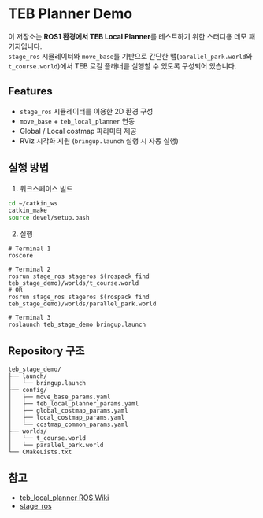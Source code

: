 # TEB Planner Demo

이 저장소는 **ROS1 환경에서 TEB Local Planner**를 테스트하기 위한 스터디용 데모 패키지입니다.  
`stage_ros` 시뮬레이터와 `move_base`를 기반으로 간단한 맵(`parallel_park.world`와 `t_course.world`)에서 TEB 로컬 플래너를 실행할 수 있도록 구성되어 있습니다.

## Features
- `stage_ros` 시뮬레이터를 이용한 2D 환경 구성
- `move_base` + `teb_local_planner` 연동
- Global / Local costmap 파라미터 제공
- RViz 시각화 지원 (`bringup.launch` 실행 시 자동 실행)

## 실행 방법
1. 워크스페이스 빌드
```bash
cd ~/catkin_ws
catkin_make
source devel/setup.bash
```

2. 실행
```
# Terminal 1
roscore

# Terminal 2
rosrun stage_ros stageros $(rospack find teb_stage_demo)/worlds/t_course.world
# OR
rosrun stage_ros stageros $(rospack find teb_stage_demo)/worlds/parallel_park.world

# Terminal 3
roslaunch teb_stage_demo bringup.launch
```

## Repository 구조
```
teb_stage_demo/
├── launch/
│   └── bringup.launch
├── config/
│   ├── move_base_params.yaml
│   ├── teb_local_planner_params.yaml
│   ├── global_costmap_params.yaml
│   ├── local_costmap_params.yaml
│   └── costmap_common_params.yaml
├── worlds/
│   └── t_course.world
│   └── parallel_park.world
└── CMakeLists.txt
```

## 참고
- [teb_local_planner ROS Wiki](http://wiki.ros.org/teb_local_planner)
- [stage_ros](http://wiki.ros.org/stage_ros)
